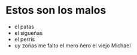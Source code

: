 # Estos son los malos


* el patas
* el sigueñas
* el perris 
* uy zoñas me falto el mero ñero el viejo Michael 